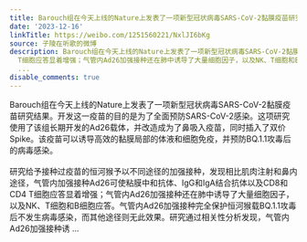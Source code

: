 ```yaml
---
title: Barouch组在今天上线的Nature上发表了一项新型冠状病毒SARS-CoV-2黏膜疫苗研究结果。开发这一疫苗的目的是为了全面预防SARS-CoV-2感染。这项研究使用了该组长期...
date: '2023-12-16'
linkTitle: https://weibo.com/1251560221/NxlJI6bKg
source: 子陵在听歌的微博
description: Barouch组在今天上线的Nature上发表了一项新型冠状病毒SARS-CoV-2黏膜疫苗研究结果。开发这一疫苗的目的是为了全面预防SARS-CoV-2感染。这项研究使用了该组长期开发的Ad26载体，并改造成为了鼻吸入疫苗，同时插入了双价Spike。该疫苗可以诱导高效的黏膜局部的体液和细胞免疫，并预防BQ.1.1攻毒后的病毒感染。<br><br>研究给予接种过疫苗的恒河猴予以不同途径的加强接种，发现相比肌肉注射和鼻内途径，气管内加强接种Ad26可使粘膜中和抗体、IgG和IgA结合抗体以及CD8和CD4
  T细胞应答显着增强；气管内Ad26加强接种还在肺中诱导了大量细胞因子，以及NK、T细胞和B细胞应答。气管内Ad26加强接种完全保护恒河猴载BQ.1.1攻毒后不发生病毒感染，而其他途径则无此效果。研究通过相关性分析发现，气管内Ad26加强接种诱
  ...
disable_comments: true
---
```

Barouch组在今天上线的Nature上发表了一项新型冠状病毒SARS-CoV-2黏膜疫苗研究结果。开发这一疫苗的目的是为了全面预防SARS-CoV-2感染。这项研究使用了该组长期开发的Ad26载体，并改造成为了鼻吸入疫苗，同时插入了双价Spike。该疫苗可以诱导高效的黏膜局部的体液和细胞免疫，并预防BQ.1.1攻毒后的病毒感染。<br><br>研究给予接种过疫苗的恒河猴予以不同途径的加强接种，发现相比肌肉注射和鼻内途径，气管内加强接种Ad26可使粘膜中和抗体、IgG和IgA结合抗体以及CD8和CD4 T细胞应答显着增强；气管内Ad26加强接种还在肺中诱导了大量细胞因子，以及NK、T细胞和B细胞应答。气管内Ad26加强接种完全保护恒河猴载BQ.1.1攻毒后不发生病毒感染，而其他途径则无此效果。研究通过相关性分析发现，气管内Ad26加强接种诱 ...
